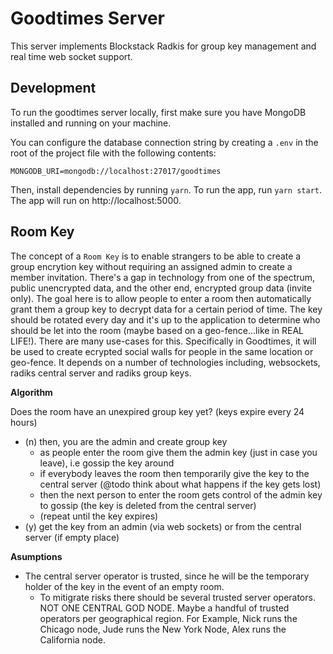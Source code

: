 # Goodtimes Server
This server implements Blockstack Radkis for group key management and real time web socket support.

## Development

To run the goodtimes server locally, first make sure you have MongoDB installed and running on your machine.

You can configure the database connection string by creating a `.env` in the root of the project file with the following contents:

~~~
MONGODB_URI=mongodb://localhost:27017/goodtimes
~~~

Then, install dependencies by running `yarn`. To run the app, run `yarn start`. The app will run on http://localhost:5000.


## Room Key

The concept of a `Room Key` is to enable strangers to be able to create a group encrytion key without requiring an assigned admin to create a member invitation. There's a gap in technology from one of the spectrum, public unencrypted data, and the other end, encrypted group data (invite only). The goal here is to allow people to enter a room then automatically grant them a group key to decrypt data for a certain period of time. The key should be rotated every day and it's up to the application to determine who should be let into the room (maybe based on a geo-fence...like in REAL LIFE!). There are many use-cases for this. Specifically in Goodtimes, it will be used to create ecrypted social walls for people in the same location or geo-fence. It depends on a number of technologies including, websockets, radiks central server and radiks group keys.


**Algorithm** 

Does the room have an unexpired group key yet? (keys expire every 24 hours)

- (n) then, you are the admin and create group key 
    - as people enter the room give them the admin key (just in case you leave), i.e gossip the key around
    - if everybody leaves the room then temporarily give the key to the central server (@todo think about what happens if the key gets lost)
    - then the next person to enter the room gets control of the admin key to gossip (the key is deleted from the central server)
    - (repeat until the key expires)
- (y) get the key from an admin (via web sockets) or from the central server (if empty place)

**Asumptions**
- The central server operator is trusted, since he will be the temporary holder of the key in the event of an empty room.
    - To mitigrate risks there should be several trusted server operators. NOT ONE CENTRAL GOD NODE. Maybe a handful of trusted operators per geographical region. For Example, Nick runs the Chicago node, Jude runs the New York Node, Alex runs the California node. 


